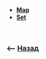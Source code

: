 * **<a href="./pages/map/readme.md">Map</a>**
* **<a href="./pages/set/readme.md">Set</a>**

<br>

### ⟵ **<a href="../../readme.md">Назад</a>**